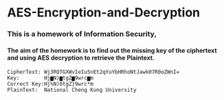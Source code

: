 # AES-Encryption-and-Decryption

### This is a homework of Information Security,
#### The aim of the homework is to find out the missing key of the ciphertext and using AES decryption to retrieve the Plaintext.
```
CipherText: Wj3RQTGXWvIeIu5nEt2qYuYbHRhoNtJawk07R0oZWnI=
Key:        Hj▆N)▆tgZ▆9wrc▆m
Correct Key:Hj%N)6tgZ}9wrc*m
PlainText:  National Cheng Kung University
```
